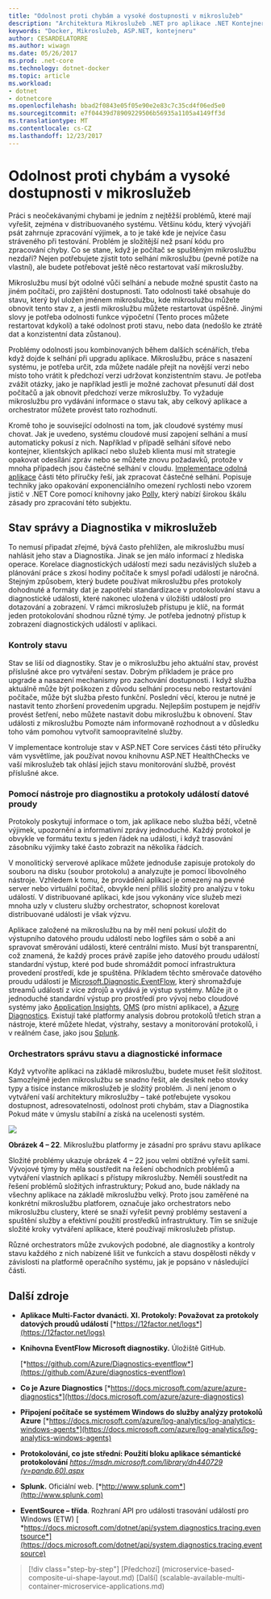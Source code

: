 ```yaml
---
title: "Odolnost proti chybám a vysoké dostupnosti v mikroslužeb"
description: "Architektura Mikroslužeb .NET pro aplikace .NET Kontejnerizované | Odolnost proti chybám a vysoké dostupnosti v mikroslužeb"
keywords: "Docker, Mikroslužeb, ASP.NET, kontejneru"
author: CESARDELATORRE
ms.author: wiwagn
ms.date: 05/26/2017
ms.prod: .net-core
ms.technology: dotnet-docker
ms.topic: article
ms.workload:
- dotnet
- dotnetcore
ms.openlocfilehash: bbad2f0843e05f05e90e2e83c7c35cd4f06ed5e0
ms.sourcegitcommit: e7f04439d78909229506b56935a1105a4149ff3d
ms.translationtype: MT
ms.contentlocale: cs-CZ
ms.lasthandoff: 12/23/2017
---
```

# <a name="resiliency-and-high-availability-in-microservices"></a>Odolnost proti chybám a vysoké dostupnosti v mikroslužeb

Práci s neočekávanými chybami je jedním z nejtěžší problémů, které mají vyřešit, zejména v distribuovaného systému. Většinu kódu, který vývojáři psát zahrnuje zpracování výjimek, a to je také kde je nejvíce času stráveného při testování. Problém je složitější než psaní kódu pro zpracování chyby. Co se stane, když je počítač se spuštěným mikroslužbu nezdaří? Nejen potřebujete zjistit toto selhání mikroslužbu (pevné potíže na vlastní), ale budete potřebovat ještě něco restartovat vaší mikroslužby.

Mikroslužbu musí být odolné vůči selhání a nebude možné spustit často na jiném počítači, pro zajištění dostupnosti. Tato odolnosti také obsahuje do stavu, který byl uložen jménem mikroslužbu, kde mikroslužbu můžete obnovit tento stav z, a jestli mikroslužbu můžete restartovat úspěšně. Jinými slovy je potřeba odolnosti funkce výpočetní (Tento proces můžete restartovat kdykoli) a také odolnost proti stavu, nebo data (nedošlo ke ztrátě dat a konzistentní data zůstanou).

Problémy odolnosti jsou kombinovaných během dalších scénářích, třeba když dojde k selhání při upgradu aplikace. Mikroslužbu, práce s nasazení systému, je potřeba určit, zda můžete nadále přejít na novější verzi nebo místo toho vrátit k předchozí verzi udržovat konzistentním stavu. Je potřeba zvážit otázky, jako je například jestli je možné zachovat přesunutí dál dost počítačů a jak obnovit předchozí verze mikroslužby. To vyžaduje mikroslužbu pro vydávání informace o stavu tak, aby celkový aplikace a orchestrator můžete provést tato rozhodnutí.

Kromě toho je související odolnosti na tom, jak cloudové systémy musí chovat. Jak je uvedeno, systému cloudové musí zapojení selhání a musí automaticky pokusí z nich. Například v případě selhání síťové nebo kontejner, klientských aplikací nebo služeb klienta musí mít strategie opakovat odesílání zpráv nebo se můžete znovu požadavků, protože v mnoha případech jsou částečné selhání v cloudu. [Implementace odolná aplikace](#implementing_resilient_apps) části této příručky řeší, jak zpracovat částečné selhání. Popisuje techniky jako opakování exponenciálního omezení rychlosti nebo vzorem jistič v .NET Core pomocí knihovny jako [Polly](https://github.com/App-vNext/Polly), který nabízí širokou škálu zásady pro zpracování této subjektu.

## <a name="health-management-and-diagnostics-in-microservices"></a>Stav správy a Diagnostika v mikroslužeb

To nemusí připadat zřejmé, bývá často přehlížen, ale mikroslužbu musí nahlásit jeho stav a Diagnostika. Jinak se jen málo informací z hlediska operace. Korelace diagnostických událostí mezi sadu nezávislých služeb a plánování práce s zkosí hodiny počítače k smysl pořadí událostí je náročná. Stejným způsobem, který budete používat mikroslužbu přes protokoly dohodnuté a formáty dat je zapotřebí standardizace v protokolování stavu a diagnostické události, které nakonec uložená v úložišti událostí pro dotazování a zobrazení. V rámci mikroslužeb přístupu je klíč, na formát jeden protokolování shodnou různé týmy. Je potřeba jednotný přístup k zobrazení diagnostických událostí v aplikaci.

### <a name="health-checks"></a>Kontroly stavu

Stav se liší od diagnostiky. Stav je o mikroslužbu jeho aktuální stav, provést příslušné akce pro vytváření sestav. Dobrým příkladem je práce pro upgrade a nasazení mechanismy pro zachování dostupnosti. I když služba aktuálně může být poškozen z důvodu selhání procesu nebo restartování počítače, může být služba přesto funkční. Poslední věcí, kterou je nutné je nastavit tento zhoršení provedením upgradu. Nejlepším postupem je nejdřív provést šetření, nebo můžete nastavit dobu mikroslužbu k obnovení. Stav události z mikroslužbu Pomozte nám informovaně rozhodnout a v důsledku toho vám pomohou vytvořit samoopravitelné služby.

V implementace kontroluje stav v ASP.NET Core services části této příručky vám vysvětlíme, jak používat novou knihovnu ASP.NET HealthChecks ve vaší mikroslužeb tak ohlásí jejich stavu monitorování službě, provést příslušné akce.

### <a name="using-diagnostics-and-logs-event-streams"></a>Pomocí nástroje pro diagnostiku a protokoly událostí datové proudy

Protokoly poskytují informace o tom, jak aplikace nebo služba běží, včetně výjimek, upozornění a informativní zprávy jednoduché. Každý protokol je obvykle ve formátu textu s jeden řádek na události, i když trasování zásobníku výjimky také často zobrazit na několika řádcích.

V monolitický serverové aplikace můžete jednoduše zapisuje protokoly do souboru na disku (soubor protokolu) a analyzujte je pomocí libovolného nástroje. Vzhledem k tomu, že provádění aplikací je omezený na pevné server nebo virtuální počítač, obvykle není příliš složitý pro analýzu v toku událostí. V distribuované aplikaci, kde jsou vykonány více služeb mezi mnoha uzly v clusteru služby orchestrator, schopnost korelovat distribuované události je však výzvu.

Aplikace založené na mikroslužbu na by měl není pokusí uložit do výstupního datového proudu událostí nebo logfiles sám o sobě a ani spravovat směrování události, které centrální místo. Musí být transparentní, což znamená, že každý proces právě zapíše jeho datového proudu událostí standardní výstup, které pod bude shromáždit pomocí infrastruktura provedení prostředí, kde je spuštěna. Příkladem těchto směrovače datového proudu událostí je [Microsoft.Diagnostic.EventFlow](https://github.com/Azure/diagnostics-eventflow), který shromažďuje streamů událostí z více zdrojů a vydává je výstup systémy. Může jít o jednoduché standardní výstup pro prostředí pro vývoj nebo cloudové systémy jako [Application Insights](https://azure.microsoft.com/services/application-insights/), [OMS](https://github.com/Azure/diagnostics-eventflow#oms-operations-management-suite) (pro místní aplikace), a [Azure Diagnostics](https://docs.microsoft.com/azure/monitoring-and-diagnostics/azure-diagnostics). Existují také platformy analysis dobrou protokolů třetích stran a nástroje, které můžete hledat, výstrahy, sestavy a monitorování protokolů, i v reálném čase, jako jsou [Splunk](http://www.splunk.com/goto/Splunk_Log_Management?ac=ga_usa_log_analysis_phrase_Mar17&_kk=logs%20analysis&gclid=CNzkzIrex9MCFYGHfgodW5YOtA).

### <a name="orchestrators-managing-health-and-diagnostics-information"></a>Orchestrators správu stavu a diagnostické informace

Když vytvoříte aplikaci na základě mikroslužbu, budete muset řešit složitost. Samozřejmě jeden mikroslužbu se snadno řešit, ale desítek nebo stovky typy a tisíce instance mikroslužeb je složitý problém. Ji není jenom o vytváření vaší architektury mikroslužby – také potřebujete vysokou dostupnost, adresovatelnosti, odolnost proti chybám, stav a Diagnostika Pokud máte v úmyslu stabilní a získá na ucelenosti systém.

![](./media/image22.png)

**Obrázek 4 – 22**. Mikroslužbu platformy je zásadní pro správu stavu aplikace

Složité problémy ukazuje obrázek 4 – 22 jsou velmi obtížné vyřešit sami. Vývojové týmy by měla soustředit na řešení obchodních problémů a vytváření vlastních aplikací s přístupy mikroslužby. Neměli soustředit na řešení problémů složitých infrastruktury; Pokud ano, bude náklady na všechny aplikace na základě mikroslužbu velký. Proto jsou zaměřené na konkrétní mikroslužbu platforem, označuje jako orchestrators nebo mikroslužbu clustery, které se snaží vyřešit pevný problémy sestavení a spuštění služby a efektivní použití prostředků infrastruktury. Tím se snižuje složité kroky vytváření aplikace, které používají mikroslužeb přístup.

Různé orchestrators může zvukových podobné, ale diagnostiky a kontroly stavu každého z nich nabízené lišit ve funkcích a stavu dospělosti někdy v závislosti na platformě operačního systému, jak je popsáno v následující části.

## <a name="additional-resources"></a>Další zdroje

-   **Aplikace Multi-Factor dvanácti. XI. Protokoly: Považovat za protokoly datových proudů událostí**
    [*https://12factor.net/logs*](https://12factor.net/logs)

-   **Knihovna EventFlow Microsoft diagnostiky.** Úložiště GitHub.

    [*https://github.com/Azure/Diagnostics-eventflow*](https://github.com/Azure/diagnostics-eventflow)

-   **Co je Azure Diagnostics**
    [*https://docs.microsoft.com/azure/azure-diagnostics*](https://docs.microsoft.com/azure/azure-diagnostics)

-   **Připojení počítače se systémem Windows do služby analýzy protokolů Azure**
    [*https://docs.microsoft.com/azure/log-analytics/log-analytics-windows-agents*](https://docs.microsoft.com/azure/log-analytics/log-analytics-windows-agents)

-   **Protokolování, co jste střední: Použití bloku aplikace sémantické protokolování**
    [*https://msdn.microsoft.com/library/dn440729 (v=pandp.60).aspx*](https://msdn.microsoft.com/library/dn440729(v=pandp.60).aspx)

-   **Splunk.** Oficiální web.
    [*http://www.splunk.com*](http://www.splunk.com)

-   **EventSource – třída**. Rozhraní API pro události trasování událostí pro Windows (ETW) [ *https://docs.microsoft.com/dotnet/api/system.diagnostics.tracing.eventsource*](https://docs.microsoft.com/dotnet/api/system.diagnostics.tracing.eventsource)




>[!div class="step-by-step"]
[Předchozí] (microservice-based-composite-ui-shape-layout.md) [Další] (scalable-available-multi-container-microservice-applications.md)
